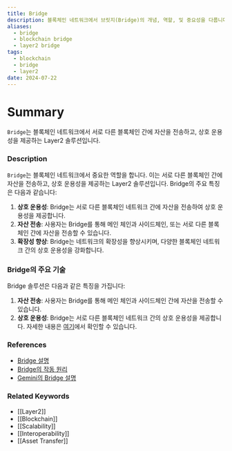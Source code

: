 ```yaml
---
title: Bridge
description: 블록체인 네트워크에서 브릿지(Bridge)의 개념, 역할, 및 중요성을 다룹니다.
aliases:
  - bridge
  - blockchain bridge
  - layer2 bridge
tags:
  - blockchain
  - bridge
  - layer2
date: 2024-07-22
---
```


# Summary

`Bridge`는 블록체인 네트워크에서 서로 다른 블록체인 간에 자산을 전송하고, 상호 운용성을 제공하는 Layer2 솔루션입니다.

### Description

`Bridge`는 블록체인 네트워크에서 중요한 역할을 합니다. 이는 서로 다른 블록체인 간에 자산을 전송하고, 상호 운용성을 제공하는 Layer2 솔루션입니다. Bridge의 주요 특징은 다음과 같습니다:

1. **상호 운용성**: Bridge는 서로 다른 블록체인 네트워크 간에 자산을 전송하여 상호 운용성을 제공합니다.
2. **자산 전송**: 사용자는 Bridge를 통해 메인 체인과 사이드체인, 또는 서로 다른 블록체인 간에 자산을 전송할 수 있습니다.
3. **확장성 향상**: Bridge는 네트워크의 확장성을 향상시키며, 다양한 블록체인 네트워크 간의 상호 운용성을 강화합니다.

### Bridge의 주요 기술

Bridge 솔루션은 다음과 같은 특징을 가집니다:

1. **자산 전송**: 사용자는 Bridge를 통해 메인 체인과 사이드체인 간에 자산을 전송할 수 있습니다.
2. **상호 운용성**: Bridge는 서로 다른 블록체인 네트워크 간의 상호 운용성을 제공합니다. 자세한 내용은 [여기](https://ethereum.org/en/glossary/#bridge)에서 확인할 수 있습니다.

### References

- [Bridge 설명](https://en.wikipedia.org/wiki/Blockchain_bridge)
- [Bridge의 작동 원리](https://ethereum.org/en/glossary/#bridge)
- [Gemini의 Bridge 설명](https://www.gemini.com/cryptopedia/search?query=bridge)

### Related Keywords

- [[Layer2]]
- [[Blockchain]]
- [[Scalability]]
- [[Interoperability]]
- [[Asset Transfer]]
